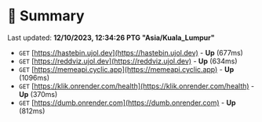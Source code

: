 # 📖 Summary
Last updated: **12/10/2023, 12:34:26 PTG "Asia/Kuala_Lumpur"**

- `GET` [https://hastebin.ujol.dev](https://hastebin.ujol.dev) - **Up** (677ms)
- `GET` [https://reddviz.ujol.dev](https://reddviz.ujol.dev) - **Up** (634ms)
- `GET` [https://memeapi.cyclic.app](https://memeapi.cyclic.app) - **Up** (1096ms)
- `GET` [https://klik.onrender.com/health](https://klik.onrender.com/health) - **Up** (370ms)
- `GET` [https://dumb.onrender.com](https://dumb.onrender.com) - **Up** (812ms)
